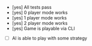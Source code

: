   - [yes] All tests pass
  - [yes] 0 player mode works
  - [yes] 1 player mode works
  - [yes] 2 player mode works
  - [yes] Game is playable via CLI
  - [ ] AI is able to play with some strategy

